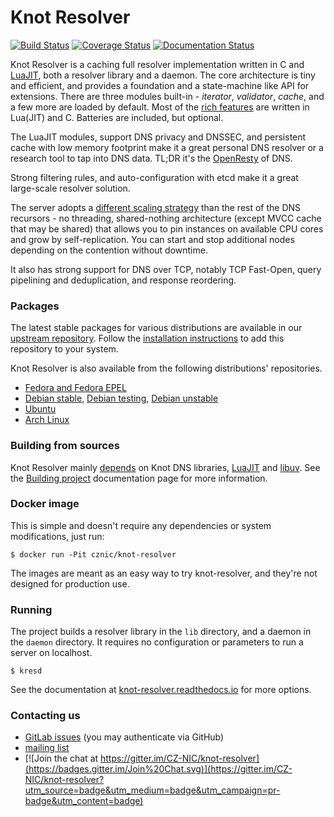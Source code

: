 # Knot Resolver

[![Build Status](https://gitlab.nic.cz/knot/knot-resolver/badges/nightly/pipeline.svg?x)](https://gitlab.nic.cz/knot/knot-resolver/commits/nightly)
[![Coverage Status](https://gitlab.nic.cz/knot/knot-resolver/badges/nightly/coverage.svg?x)](https://knot.pages.nic.cz/knot-resolver/)
[![Documentation Status](https://readthedocs.org/projects/knot-resolver/badge/?version=latest)](https://readthedocs.org/projects/knot-resolver/?badge=latest)

Knot Resolver is a caching full resolver implementation written in C and [LuaJIT][luajit], both a resolver library and a daemon. The core architecture is tiny and efficient, and provides a foundation and
a state-machine like API for extensions. There are three modules built-in - *iterator*, *validator*, *cache*, and a few more are loaded by default. Most of the [rich features](https://knot-resolver.readthedocs.io/en/latest/config-overview.html) are written in Lua(JIT) and C. Batteries are included, but optional.

The LuaJIT modules, support DNS privacy and DNSSEC, and persistent cache with low memory footprint make it a great personal DNS resolver or a research tool to tap into DNS data. TL;DR it's the [OpenResty][openresty] of DNS.

Strong filtering rules, and auto-configuration with etcd make it a great large-scale resolver solution.

The server adopts a [different scaling strategy][scaling] than the rest of the DNS recursors - no threading, shared-nothing architecture (except MVCC cache that may be shared) that allows you to pin instances on available CPU cores and grow by self-replication. You can start and stop additional nodes depending on the contention without downtime.

It also has strong support for DNS over TCP, notably TCP Fast-Open, query pipelining and deduplication, and response reordering.

### Packages

The latest stable packages for various distributions are available in our
[upstream repository](https://build.opensuse.org/package/show/home:CZ-NIC:knot-resolver-latest/knot-resolver).
Follow the
[installation instructions](https://software.opensuse.org//download.html?project=home%3ACZ-NIC%3Aknot-resolver-latest&package=knot-resolver)
to add this repository to your system.

Knot Resolver is also available from the following distributions' repositories.

* [Fedora and Fedora EPEL](https://apps.fedoraproject.org/packages/knot-resolver)
* [Debian stable](https://packages.debian.org/stable/knot-resolver),
  [Debian testing](https://packages.debian.org/testing/knot-resolver),
  [Debian unstable](https://packages.debian.org/sid/knot-resolver)
* [Ubuntu](https://packages.ubuntu.com/bionic/knot-resolver)
* [Arch Linux](https://archlinux.org/packages/community/x86_64/knot-resolver/)

### Building from sources

Knot Resolver mainly [depends][depends] on Knot DNS libraries, [LuaJIT][luajit] and [libuv][libuv].
See the [Building project][depends] documentation page for more information.

### Docker image

This is simple and doesn't require any dependencies or system modifications, just run:

```
$ docker run -Pit cznic/knot-resolver
```

The images are meant as an easy way to try knot-resolver, and they're not designed for production use.

### Running

The project builds a resolver library in the `lib` directory, and a daemon in the `daemon` directory. It requires no configuration or parameters to run a server on localhost.

```
$ kresd
```

See the documentation at [knot-resolver.readthedocs.io][doc] for more options.

[depends]: https://knot-resolver.readthedocs.io/en/stable/build.html
[doc]: https://knot-resolver.readthedocs.io/en/stable/index.html
[scaling]: https://knot-resolver.readthedocs.io/en/stable/systemd-multiinst.html
[deckard]: https://gitlab.nic.cz/knot/deckard
[luajit]: https://luajit.org/
[libuv]: http://libuv.org
[openresty]: https://openresty.org/

### Contacting us

- [GitLab issues](https://gitlab.nic.cz/knot/knot-resolver/issues) (you may authenticate via GitHub)
- [mailing list](https://lists.nic.cz/cgi-bin/mailman/listinfo/knot-resolver-users)
- [![Join the chat at https://gitter.im/CZ-NIC/knot-resolver](https://badges.gitter.im/Join%20Chat.svg)](https://gitter.im/CZ-NIC/knot-resolver?utm_source=badge&utm_medium=badge&utm_campaign=pr-badge&utm_content=badge)

